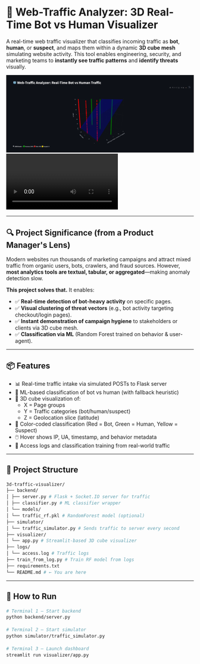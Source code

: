 # 🧊 Web-Traffic Analyzer: 3D Real-Time Bot vs Human Visualizer

A real-time web traffic visualizer that classifies incoming traffic as **bot**, **human**, or **suspect**, and maps them within a dynamic **3D cube mesh** simulating website activity. This tool enables engineering, security, and marketing teams to **instantly see traffic patterns** and **identify threats** visually.

![3D Screenshot](./assets/3d_output_preview.png)
![3D Demo](./assets/3d_demo.mov)

---

## 🔍 Project Significance (from a Product Manager's Lens)

Modern websites run thousands of marketing campaigns and attract mixed traffic from organic users, bots, crawlers, and fraud sources. However, **most analytics tools are textual, tabular, or aggregated**—making anomaly detection slow.

**This project solves that.** It enables:

- ✅ **Real-time detection of bot-heavy activity** on specific pages.
- ✅ **Visual clustering of threat vectors** (e.g., bot activity targeting checkout/login pages).
- ✅ **Instant demonstration of campaign hygiene** to stakeholders or clients via 3D cube mesh.
- ✅ **Classification via ML** (Random Forest trained on behavior & user-agent).

---

## 📦 Features

- 📊 Real-time traffic intake via simulated POSTs to Flask server
- 🧠 ML-based classification of bot vs human (with fallback heuristic)
- 🧩 3D cube visualization of:
  - X = Page groups
  - Y = Traffic categories (bot/human/suspect)
  - Z = Geolocation slice (latitude)
- 🎨 Color-coded classification (Red = Bot, Green = Human, Yellow = Suspect)
- 🖱️ Hover shows IP, UA, timestamp, and behavior metadata
- 💾 Access logs and classification training from real-world traffic

---

## 🧱 Project Structure

```bash
3d-traffic-visualizer/
├── backend/
│ ├── server.py # Flask + Socket.IO server for traffic
│ ├── classifier.py # ML classifier wrapper
│ └── models/
│ └── traffic_rf.pkl # RandomForest model (optional)
├── simulator/
│ └── traffic_simulator.py # Sends traffic to server every second
├── visualizer/
│ └── app.py # Streamlit-based 3D cube visualizer
├── logs/
│ └── access.log # Traffic logs
├── train_from_log.py # Train RF model from logs
├── requirements.txt
└── README.md # ← You are here
```

---

## 🚀 How to Run

```bash
# Terminal 1 – Start backend
python backend/server.py

# Terminal 2 – Start simulator
python simulator/traffic_simulator.py

# Terminal 3 – Launch dashboard
streamlit run visualizer/app.py

